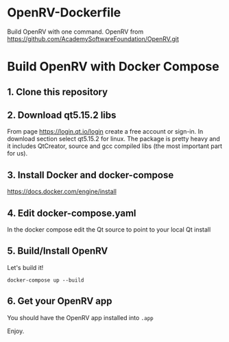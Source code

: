 # OpenRV-Dockerfile
Build OpenRV with one command. OpenRV from https://github.com/AcademySoftwareFoundation/OpenRV.git

# Build OpenRV with Docker Compose
## 1. Clone this repository
## 2. Download qt5.15.2 libs
From page https://login.qt.io/login create a free account or sign-in. In download section select qt5.15.2 for linux. 
The package is pretty heavy and it includes QtCreator, source and gcc compiled libs (the most important part for us).

## 3. Install Docker and docker-compose
https://docs.docker.com/engine/install


## 4. Edit docker-compose.yaml
In the docker compose edit the Qt source to point to your local Qt install


## 5. Build/Install OpenRV
Let's build it!
```
docker-compose up --build
```

## 6. Get your OpenRV app
You should have the OpenRV app installed into `.app`

Enjoy.

